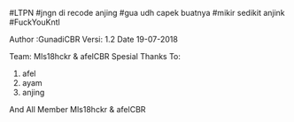 #LTPN
#jngn di recode anjing
#gua udh capek buatnya
#mikir sedikit anjink
#FuckYouKntl


Author :GunadiCBR
Versi: 1.2
Date 19-07-2018

Team: Mls18hckr & afelCBR
Spesial Thanks To:
1. afel
2. ayam
3. anjing

And All Member Mls18hckr & afelCBR
